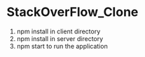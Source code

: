 # StackOverFlow_Clone
1. npm install in client directory
2. npm install in server directory
3. npm start to run the application
   
